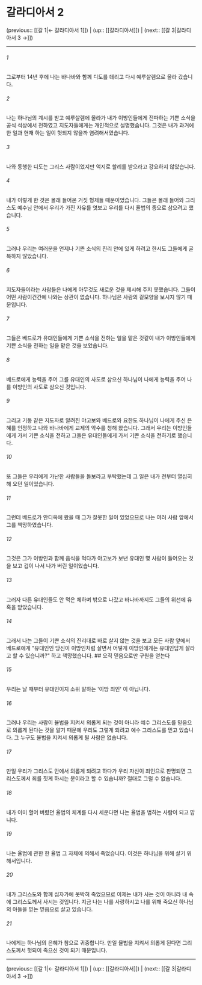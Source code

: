 # 갈라디아서 2

(previous:: [[갈 1|← 갈라디아서 1]]) | (up:: [[갈라디아서]]) | (next:: [[갈 3|갈라디아서 3 →]])

***




###### 1 

그로부터 14년 후에 나는 바나바와 함께 디도를 데리고 다시 예루살렘으로 올라 갔습니다. 



###### 2 

나는 하나님의 계시를 받고 예루살렘에 올라가 내가 이방인들에게 전파하는 기쁜 소식을 공식 석상에서 전하였고 지도자들에게는 개인적으로 설명했습니다. 그것은 내가 과거에 한 일과 현재 하는 일이 헛되지 않을까 염려해서였습니다. 



###### 3 

나와 동행한 디도는 그리스 사람이었지만 억지로 할례를 받으라고 강요하지 않았습니다. 



###### 4 

내가 이렇게 한 것은 몰래 들어온 거짓 형제들 때문이었습니다. 그들은 몰래 들어와 그리스도 예수님 안에서 우리가 가진 자유를 엿보고 우리를 다시 율법의 종으로 삼으려고 했습니다. 



###### 5 

그러나 우리는 여러분을 언제나 기쁜 소식의 진리 안에 있게 하려고 한시도 그들에게 굴복하지 않았습니다. 



###### 6 

지도자들이라는 사람들은 나에게 아무것도 새로운 것을 제시해 주지 못했습니다. 그들이 어떤 사람이건간에 나와는 상관이 없습니다. 하나님은 사람의 겉모양을 보시지 않기 때문입니다. 



###### 7 

그들은 베드로가 유대인들에게 기쁜 소식을 전하는 일을 맡은 것같이 내가 이방인들에게 기쁜 소식을 전하는 일을 맡은 것을 보았습니다. 



###### 8 

베드로에게 능력을 주어 그를 유대인의 사도로 삼으신 하나님이 나에게 능력을 주어 나를 이방인의 사도로 삼으신 것입니다. 



###### 9 

그리고 기둥 같은 지도자로 알려진 야고보와 베드로와 요한도 하나님이 나에게 주신 은혜를 인정하고 나와 바나바에게 교제의 악수를 청해 왔습니다. 그래서 우리는 이방인들에게 가서 기쁜 소식을 전하고 그들은 유대인들에게 가서 기쁜 소식을 전하기로 했습니다. 



###### 10 

또 그들은 우리에게 가난한 사람들을 돌보라고 부탁했는데 그 일은 내가 전부터 열심히 해 오던 일이었습니다. 



###### 11 

그런데 베드로가 안디옥에 왔을 때 그가 잘못한 일이 있었으므로 나는 여러 사람 앞에서 그를 책망하였습니다. 



###### 12 

그것은 그가 이방인과 함께 음식을 먹다가 야고보가 보낸 유대인 몇 사람이 들어오는 것을 보고 겁이 나서 나가 버린 일이었습니다. 



###### 13 

그러자 다른 유대인들도 안 먹은 체하며 밖으로 나갔고 바나바까지도 그들의 위선에 유혹을 받았습니다. 



###### 14 

그래서 나는 그들이 기쁜 소식의 진리대로 바로 살지 않는 것을 보고 모든 사람 앞에서 베드로에게 "유대인인 당신이 이방인처럼 살면서 어떻게 이방인에게는 유대인답게 살라고 할 수 있습니까?" 하고 책망했습니다. ## 오직 믿음으로만 구원을 얻는다 



###### 15 

우리는 날 때부터 유대인이지 소위 말하는 '이방 죄인' 이 아닙니다. 



###### 16 

그러나 우리는 사람이 율법을 지켜서 의롭게 되는 것이 아니라 예수 그리스도를 믿음으로 의롭게 된다는 것을 알기 때문에 우리도 그렇게 되려고 예수 그리스도를 믿고 있습니다. 그 누구도 율법을 지켜서 의롭게 될 사람은 없습니다. 



###### 17 

만일 우리가 그리스도 안에서 의롭게 되려고 하다가 우리 자신이 죄인으로 판명되면 그리스도께서 죄를 짓게 하시는 분이라고 할 수 있습니까? 절대로 그럴 수 없습니다. 



###### 18 

내가 이미 헐어 버렸던 율법의 체계를 다시 세운다면 나는 율법을 범하는 사람이 되고 맙니다. 



###### 19 

나는 율법에 관한 한 율법 그 자체에 의해서 죽었습니다. 이것은 하나님을 위해 살기 위해서입니다. 



###### 20 

내가 그리스도와 함께 십자가에 못박혀 죽었으므로 이제는 내가 사는 것이 아니라 내 속에 그리스도께서 사시는 것입니다. 지금 나는 나를 사랑하시고 나를 위해 죽으신 하나님의 아들을 믿는 믿음으로 살고 있습니다. 



###### 21 

나에게는 하나님의 은혜가 참으로 귀중합니다. 만일 율법을 지켜서 의롭게 된다면 그리스도께서 헛되이 죽으신 것이 되기 때문입니다.

***

(previous:: [[갈 1|← 갈라디아서 1]]) | (up:: [[갈라디아서]]) | (next:: [[갈 3|갈라디아서 3 →]])

